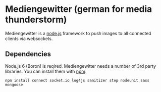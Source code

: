 Mediengewitter (german for media thunderstorm)
==============================================

Mediengewitter is a [node.js](http://nodejs.org) framework to push images to all connected clients via websockets.


Dependencies
------------
Node.js 6 (Boron) is reqired.
Mediengewitter needs a number of 3rd party libraries. You can install them with [npm](http://npmjs.org):

    npm install connect socket.io log4js sanitizer step nodeunit sass mongoose
